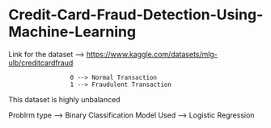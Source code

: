 # Credit-Card-Fraud-Detection-Using-Machine-Learning


Link for the dataset -->  https://www.kaggle.com/datasets/mlg-ulb/creditcardfraud
 
                     0 --> Normal Transaction
                     1 --> Fraudulent Transaction
                     
This dataset is highly unbalanced

Problrm type --> Binary Classification
Model Used   --> Logistic Regression

